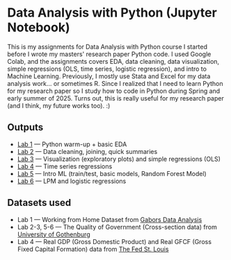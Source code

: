 # Data Analysis with Python (Jupyter Notebook)

This is my assignments for Data Analysis with Python course I started before I wrote my masters' research paper Python code. I used Google Colab, and the assignments covers EDA, data cleaning, data visualization, simple regressions (OLS, time series, logistic regression), and intro to Machine Learning. Previously, I mostly use Stata and Excel for my data analysis work... or sometimes R. Since I realized that I need to learn Python for my research paper so I study how to code in Python during Spring and early summer of 2025. Turns out, this is really useful for my research paper (and I think, my future works too). :)

## Outputs
* [Lab 1](Lab_1_Lovina_Putri.ipynb) — Python warm-up + basic EDA
* [Lab 2](Lab_2_Lovina_Putri.ipynb) — Data cleaning, joining, quick summaries
* [Lab 3](Lab_3_Lovina_Putri.ipynb) — Visualization (exploratory plots) and simple regressions (OLS)
* [Lab 4](Lab_4_Lovina_Putri.ipynb) — Time series regressions
* [Lab 5](Lab_5_Lovina_Putri.ipynb) — Intro ML (train/test, basic models, Random Forest Model)
* [Lab 6](Lab_6_Lovina_Putri.ipynb) — LPM and logistic regressions

## Datasets used
* Lab 1 — Working from Home Dataset from [Gabors Data Analysis](https://gabors-data-analysis.com/datasets/#working-from-home)
* Lab 2-3, 5-6 — The Quality of Government (Cross-section data) from [University of Gothenburg](https://www.gu.se/en/quality-government/qog-data/data-downloads/basic-dataset)
* Lab 4 — Real GDP (Gross Domestic Product) and Real GFCF (Gross Fixed Capital Formation) data from [The Fed St. Louis](https://fred.stlouisfed.org/)


